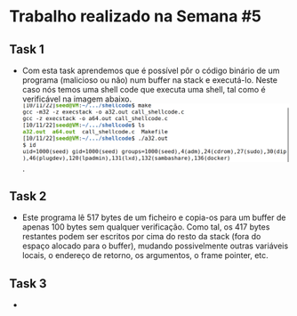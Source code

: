 # Trabalho realizado na Semana #5

## Task 1

- Com esta task aprendemos que é possível pôr o código binário de um programa (malicioso ou não) num buffer na stack e executá-lo. Neste caso nós temos uma shell code que executa uma shell, tal como é verificável na imagem abaixo.
![](/images/LOGBOOK5-1.png).
## Task 2
- Este programa lê 517 bytes de um ficheiro e copia-os para um buffer de apenas 100 bytes sem qualquer verificação. Como tal, os 417 bytes restantes podem ser escritos por cima do resto da stack (fora do espaço alocado para o buffer), mudando possivelmente outras variáveis locais, o endereço de retorno, os argumentos, o frame pointer, etc.

## Task 3

-
